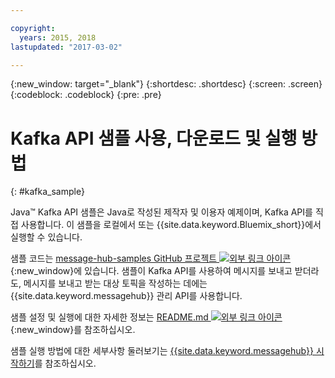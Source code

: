 ```yaml
---

copyright:
  years: 2015, 2018
lastupdated: "2017-03-02"

---
```


{:new_window: target="_blank"}
{:shortdesc: .shortdesc}
{:screen: .screen}
{:codeblock: .codeblock}
{:pre: .pre}

# Kafka API 샘플 사용, 다운로드 및 실행 방법
{: #kafka_sample}


Java&trade; Kafka API 샘플은 Java로 작성된 제작자 및 이용자 예제이며, Kafka API를 직접 사용합니다. 이 샘플을 로컬에서 또는 {{site.data.keyword.Bluemix_short}}에서 실행할 수 있습니다.

샘플 코드는 [message-hub-samples GitHub 프로젝트 ![외부 링크 아이콘](../../icons/launch-glyph.svg "외부 링크 아이콘")](https://github.com/ibm-messaging/message-hub-samples/tree/master/kafka-java-console-sample){:new_window}에 있습니다. 샘플이 Kafka API를 사용하여 메시지를 보내고 받더라도, 메시지를 보내고 받는 대상 토픽을 작성하는 데에는
{{site.data.keyword.messagehub}} 관리 API를 사용합니다.

샘플 설정 및 실행에 대한 자세한 정보는 [README.md ![외부 링크 아이콘](../../icons/launch-glyph.svg "외부 링크 아이콘")](https://github.com/ibm-messaging/message-hub-samples/tree/master/kafka-java-console-sample){:new_window}를 참조하십시오.

샘플 실행 방법에 대한 세부사항 둘러보기는 [{{site.data.keyword.messagehub}} 시작하기](/docs/services/MessageHub/index.html#getting_started_steps)를 참조하십시오.


